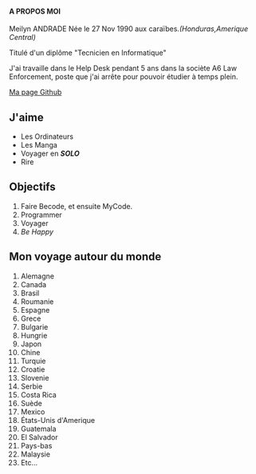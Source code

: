 #### A PROPOS MOI

Meilyn ANDRADE Née le 27 Nov 1990 aux caraïbes._(Honduras,Amerique Central)_

Titulé d'un diplôme "Tecnicien en Informatique" 

J'ai travaille dans le Help Desk pendant 5 ans dans la sociète A6 Law Enforcement, poste que j'ai arrête pour pouvoir étudier à temps plein.

[Ma page Github](www.meilyn.github.io)


## J'aime

* Les Ordinateurs
* Les Manga
* Voyager en _**SOLO**_
* Rire

## Objectifs

1. Faire Becode, et ensuite MyCode.
2. Programmer
3. Voyager
4. _Be Happy_


## Mon voyage autour du monde

1. Alemagne
2. Canada
3. Brasil
4. Roumanie
5. Espagne
6. Grece
7. Bulgarie
8. Hungrie
9. Japon
10. Chine
11. Turquie
12. Croatie
13. Slovenie
14. Serbie
15. Costa Rica
16. Suède
17. Mexico
18. États-Unis d'Amerique
19. Guatemala
20. El Salvador
21. Pays-bas
22. Malaysie
23. Etc...